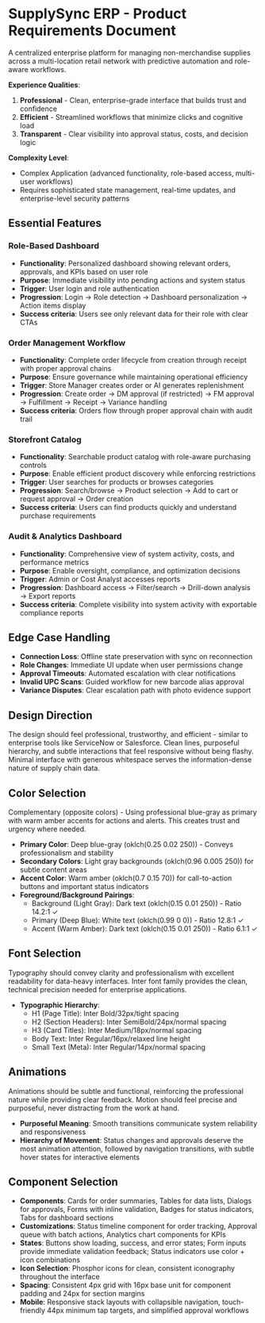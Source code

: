 # SupplySync ERP - Product Requirements Document

A centralized enterprise platform for managing non-merchandise supplies across a multi-location retail network with predictive automation and role-aware workflows.

**Experience Qualities**: 
1. **Professional** - Clean, enterprise-grade interface that builds trust and confidence
2. **Efficient** - Streamlined workflows that minimize clicks and cognitive load
3. **Transparent** - Clear visibility into approval status, costs, and decision logic

**Complexity Level**: 
- Complex Application (advanced functionality, role-based access, multi-user workflows)
- Requires sophisticated state management, real-time updates, and enterprise-level security patterns

## Essential Features

### Role-Based Dashboard
- **Functionality**: Personalized dashboard showing relevant orders, approvals, and KPIs based on user role
- **Purpose**: Immediate visibility into pending actions and system status
- **Trigger**: User login and role authentication
- **Progression**: Login → Role detection → Dashboard personalization → Action items display
- **Success criteria**: Users see only relevant data for their role with clear CTAs

### Order Management Workflow
- **Functionality**: Complete order lifecycle from creation through receipt with proper approval chains
- **Purpose**: Ensure governance while maintaining operational efficiency
- **Trigger**: Store Manager creates order or AI generates replenishment
- **Progression**: Create order → DM approval (if restricted) → FM approval → Fulfillment → Receipt → Variance handling
- **Success criteria**: Orders flow through proper approval chain with audit trail

### Storefront Catalog
- **Functionality**: Searchable product catalog with role-aware purchasing controls
- **Purpose**: Enable efficient product discovery while enforcing restrictions
- **Trigger**: User searches for products or browses categories
- **Progression**: Search/browse → Product selection → Add to cart or request approval → Order creation
- **Success criteria**: Users can find products quickly and understand purchase requirements

### Audit & Analytics Dashboard
- **Functionality**: Comprehensive view of system activity, costs, and performance metrics
- **Purpose**: Enable oversight, compliance, and optimization decisions
- **Trigger**: Admin or Cost Analyst accesses reports
- **Progression**: Dashboard access → Filter/search → Drill-down analysis → Export reports
- **Success criteria**: Complete visibility into system activity with exportable compliance reports

## Edge Case Handling
- **Connection Loss**: Offline state preservation with sync on reconnection
- **Role Changes**: Immediate UI update when user permissions change
- **Approval Timeouts**: Automated escalation with clear notifications
- **Invalid UPC Scans**: Guided workflow for new barcode alias approval
- **Variance Disputes**: Clear escalation path with photo evidence support

## Design Direction
The design should feel professional, trustworthy, and efficient - similar to enterprise tools like ServiceNow or Salesforce. Clean lines, purposeful hierarchy, and subtle interactions that feel responsive without being flashy. Minimal interface with generous whitespace serves the information-dense nature of supply chain data.

## Color Selection
Complementary (opposite colors) - Using professional blue-gray as primary with warm amber accents for actions and alerts. This creates trust and urgency where needed.

- **Primary Color**: Deep blue-gray (oklch(0.25 0.02 250)) - Conveys professionalism and stability
- **Secondary Colors**: Light gray backgrounds (oklch(0.96 0.005 250)) for subtle content areas
- **Accent Color**: Warm amber (oklch(0.7 0.15 70)) for call-to-action buttons and important status indicators
- **Foreground/Background Pairings**: 
  - Background (Light Gray): Dark text (oklch(0.15 0.01 250)) - Ratio 14.2:1 ✓
  - Primary (Deep Blue): White text (oklch(0.99 0 0)) - Ratio 12.8:1 ✓
  - Accent (Warm Amber): Dark text (oklch(0.15 0.01 250)) - Ratio 6.1:1 ✓

## Font Selection
Typography should convey clarity and professionalism with excellent readability for data-heavy interfaces. Inter font family provides the clean, technical precision needed for enterprise applications.

- **Typographic Hierarchy**: 
  - H1 (Page Title): Inter Bold/32px/tight spacing
  - H2 (Section Headers): Inter SemiBold/24px/normal spacing  
  - H3 (Card Titles): Inter Medium/18px/normal spacing
  - Body Text: Inter Regular/16px/relaxed line height
  - Small Text (Meta): Inter Regular/14px/normal spacing

## Animations
Animations should be subtle and functional, reinforcing the professional nature while providing clear feedback. Motion should feel precise and purposeful, never distracting from the work at hand.

- **Purposeful Meaning**: Smooth transitions communicate system reliability and responsiveness
- **Hierarchy of Movement**: Status changes and approvals deserve the most animation attention, followed by navigation transitions, with subtle hover states for interactive elements

## Component Selection
- **Components**: Cards for order summaries, Tables for data lists, Dialogs for approvals, Forms with inline validation, Badges for status indicators, Tabs for dashboard sections
- **Customizations**: Status timeline component for order tracking, Approval queue with batch actions, Analytics chart components for KPIs
- **States**: Buttons show loading, success, and error states; Form inputs provide immediate validation feedback; Status indicators use color + icon combinations
- **Icon Selection**: Phosphor icons for clean, consistent iconography throughout the interface
- **Spacing**: Consistent 4px grid with 16px base unit for component padding and 24px for section margins
- **Mobile**: Responsive stack layouts with collapsible navigation, touch-friendly 44px minimum tap targets, and simplified approval workflows